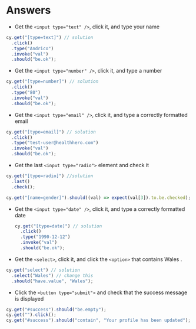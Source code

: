 # Answers

- Get the `<input type="text" />`, click it, and type your name

```javascript
cy.get("[type=text]") // solution
  .click()
  .type("Andrico")
  .invoke("val")
  .should("be.ok");
```

- Get the `<input type="number" />`, click it, and type a number

```javascript
cy.get("[type=number]") // solution
  .click()
  .type("80")
  .invoke("val")
  .should("be.ok");
```

- Get the `<input type="email" />`, click it, and type a correctly formatted email

```javascript
cy.get("[type=email]") // solution
  .click()
  .type("test-user@healthhero.com")
  .invoke("val")
  .should("be.ok");
```

- Get the last `<input type="radio">` element and check it

```javascript
cy.get("[type=radio]") //solution
  .last()
  .check();

cy.get("[name=gender]").should((val) => expect(val[3]).to.be.checked);
```

- Get the `<input type="date" />`, click it, and type a correctly formatted date

  ```javascript
  cy.get("[type=date]") // solution
    .click()
    .type("1990-12-12")
    .invoke("val")
    .should("be.ok");
  ```

- Get the `<select>`, click it, and click the `<option>` that contains Wales .

```javascript
cy.get("select") // solution
  .select("Wales") // change this
  .should("have.value", "Wales");
```

- Click the `<button type="submit">` and check that the success message is displayed

```javascript
cy.get("#success").should("be.empty");
cy.get("").click();
cy.get("#success").should("contain", "Your profile has been updated");
```
